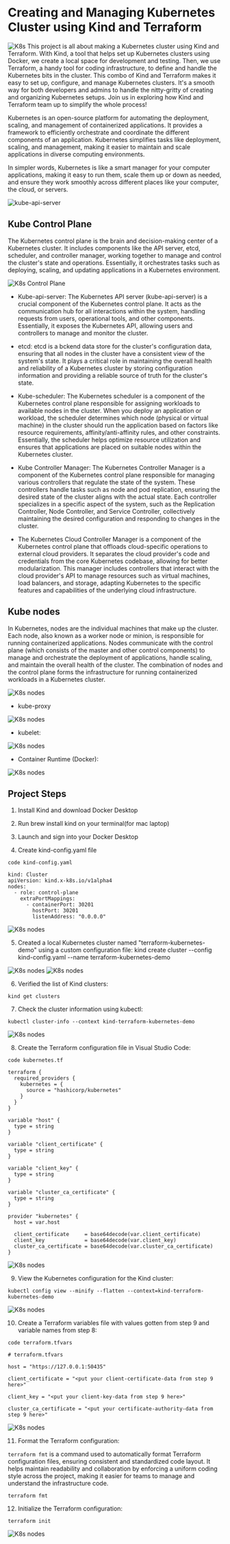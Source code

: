 # Creating and Managing Kubernetes Cluster using Kind and Terraform

![K8s](./img/0.png)
This project is all about making a Kubernetes cluster using Kind and Terraform. With Kind, a tool that helps set up Kubernetes clusters using Docker, we create a local space for development and testing. Then, we use Terraform, a handy tool for coding infrastructure, to define and handle the Kubernetes bits in the cluster. This combo of Kind and Terraform makes it easy to set up, configure, and manage Kubernetes clusters. It's a smooth way for both developers and admins to handle the nitty-gritty of creating and organizing Kubernetes setups. Join us in exploring how Kind and Terraform team up to simplify the whole process!

Kubernetes is an open-source platform for automating the deployment, scaling, and management of containerized applications. It provides a framework to efficiently orchestrate and coordinate the different components of an application. Kubernetes simplifies tasks like deployment, scaling, and management, making it easier to maintain and scale applications in diverse computing environments.

In simpler words, Kubernetes is like a smart manager for your computer applications, making it easy to run them, scale them up or down as needed, and ensure they work smoothly across different places like your computer, the cloud, or servers.

![kube-api-server](./img/0a.png)

## Kube Control Plane

The Kubernetes control plane is the brain and decision-making center of a Kubernetes cluster. It includes components like the API server, etcd, scheduler, and controller manager, working together to manage and control the cluster's state and operations. Essentially, it orchestrates tasks such as deploying, scaling, and updating applications in a Kubernetes environment.

![K8s Control Plane](./img/3.png)

- Kube-api-server:
  The Kubernetes API server (kube-api-server) is a crucial component of the Kubernetes control plane. It acts as the communication hub for all interactions within the system, handling requests from users, operational tools, and other components. Essentially, it exposes the Kubernetes API, allowing users and controllers to manage and monitor the cluster.

- etcd:
  etcd is a bckend data store for the cluster's configuration data, ensuring that all nodes in the cluster have a consistent view of the system's state. It plays a critical role in maintaining the overall health and reliability of a Kubernetes cluster by storing configuration information and providing a reliable source of truth for the cluster's state.

- Kube-scheduler:
  The Kubernetes scheduler is a component of the Kubernetes control plane responsible for assigning workloads to available nodes in the cluster. When you deploy an application or workload, the scheduler determines which node (physical or virtual machine) in the cluster should run the application based on factors like resource requirements, affinity/anti-affinity rules, and other constraints. Essentially, the scheduler helps optimize resource utilization and ensures that applications are placed on suitable nodes within the Kubernetes cluster.

- Kube Controller Manager:
  The Kubernetes Controller Manager is a component of the Kubernetes control plane responsible for managing various controllers that regulate the state of the system. These controllers handle tasks such as node and pod replication, ensuring the desired state of the cluster aligns with the actual state. Each controller specializes in a specific aspect of the system, such as the Replication Controller, Node Controller, and Service Controller, collectively maintaining the desired configuration and responding to changes in the cluster.

- The Kubernetes Cloud Controller Manager is a component of the Kubernetes control plane that offloads cloud-specific operations to external cloud providers. It separates the cloud provider's code and credentials from the core Kubernetes codebase, allowing for better modularization. This manager includes controllers that interact with the cloud provider's API to manage resources such as virtual machines, load balancers, and storage, adapting Kubernetes to the specific features and capabilities of the underlying cloud infrastructure.

## Kube nodes

In Kubernetes, nodes are the individual machines that make up the cluster. Each node, also known as a worker node or minion, is responsible for running containerized applications. Nodes communicate with the control plane (which consists of the master and other control components) to manage and orchestrate the deployment of applications, handle scaling, and maintain the overall health of the cluster. The combination of nodes and the control plane forms the infrastructure for running containerized workloads in a Kubernetes cluster.

![K8s nodes](./img/4.png)

- kube-proxy

![K8s nodes](./img/4a.png)

- kubelet:

![K8s nodes](./img/4b.png)

- Container Runtime (Docker):

![K8s nodes](./img/4d.png)

## Project Steps

1. Install Kind and download Docker Desktop

2. Run brew install kind on your terminal(for mac laptop)

3. Launch and sign into your Docker Desktop

4. Create kind-config.yaml file

```
code kind-config.yaml
```

```
kind: Cluster
apiVersion: kind.x-k8s.io/v1alpha4
nodes:
  - role: control-plane
    extraPortMappings:
      - containerPort: 30201
        hostPort: 30201
        listenAddress: "0.0.0.0"
```


![K8s nodes](./img/5.png)

5. Created a local Kubernetes cluster named "terraform-kubernetes-demo" using a custom configuration file:
   kind create cluster --config kind-config.yaml --name terraform-kubernetes-demo

![K8s nodes](./img/6.png)
![K8s nodes](./img/7.png)

6. Verified the list of Kind clusters:

```
kind get clusters
```

7. Check the cluster information using kubectl:
```
kubectl cluster-info --context kind-terraform-kubernetes-demo
```

![K8s nodes](./img/8.png)

8. Create the Terraform configuration file in Visual Studio Code:

```
code kubernetes.tf
```
```
terraform {
  required_providers {
    kubernetes = {
      source = "hashicorp/kubernetes"
    }
  }
}

variable "host" {
  type = string
}

variable "client_certificate" {
  type = string
}

variable "client_key" {
  type = string
}

variable "cluster_ca_certificate" {
  type = string
}

provider "kubernetes" {
  host = var.host

  client_certificate     = base64decode(var.client_certificate)
  client_key             = base64decode(var.client_key)
  cluster_ca_certificate = base64decode(var.cluster_ca_certificate)
}
```

![K8s nodes](./img/9.png)

9. View the Kubernetes configuration for the Kind cluster:

```
kubectl config view --minify --flatten --context=kind-terraform-kubernetes-demo
```

![K8s nodes](./img/10.png)

10. Create a Terraform variables file with values gotten from step 9 and variable names from step 8:

```
code terraform.tfvars
```

```
# terraform.tfvars

host = "https://127.0.0.1:50435"

client_certificate = "<put your client-certificate-data from step 9 here>"

client_key = "<put your client-key-data from step 9 here>"

cluster_ca_certificate = "<put your certificate-authority-data from step 9 here>"

```

![K8s nodes](./img/11.png)


11. Format the Terraform configuration:

`terraform fmt` is a command used to automatically format Terraform configuration files, ensuring consistent and standardized code layout. It helps maintain readability and collaboration by enforcing a uniform coding style across the project, making it easier for teams to manage and understand the infrastructure code.

```
terraform fmt
```

12. Initialize the Terraform configuration:

```
terraform init
```

![K8s nodes](./img/12.png)
